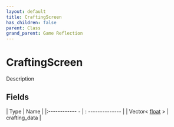 ```yaml
---
layout: default
title: CraftingScreen
has_children: false
parent: Class
grand_parent: Game Reflection
---
```

# CraftingScreen
Description 

## Fields
| Type | Name |
|:------------ - | : -------------- |
| Vector< [float](game-reflection/components/float.md) > | crafting_data |
